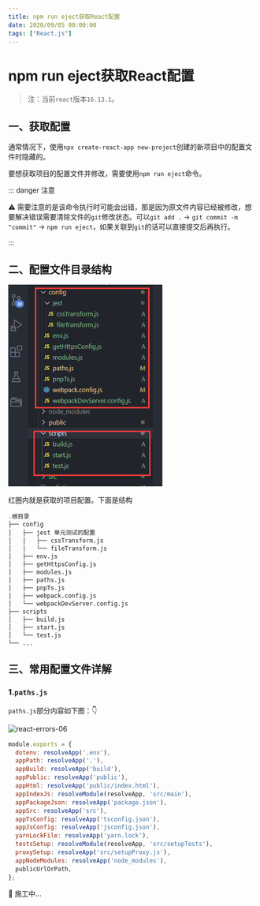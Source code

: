 ```yaml
---
title: npm run eject获取React配置
date: 2020/09/05 00:00:00
tags: ["React.js"]
---
```


# npm run eject获取React配置

<ClientOnly>
  <display-bar :displayData="$frontmatter"></display-bar>
</ClientOnly>

> 注：当前`react`版本`16.13.1`。

## 一、获取配置

通常情况下，使用`npx create-react-app new-project`创建的新项目中的配置文件时隐藏的。

要想获取项目的配置文件并修改，需要使用`npm run eject`命令。

::: danger 注意

⚠️ 需要注意的是该命令执行时可能会出错，那是因为原文件内容已经被修改，想要解决错误需要清除文件的`git`修改状态。可以`git add .` -> `git commit -m "commit"` -> `npm run eject`，如果关联到`git`的话可以直接提交后再执行。

:::

## 二、配置文件目录结构

![react-errors-05](/images/frontend/react/react-errors-05.png)

红圈内就是获取的项目配置。下面是结构

```
.根目录
├── config
│   ├── jest 单元测试的配置
│   │   ├── cssTransform.js
│   │   └── fileTransform.js
│   ├── env.js
│   ├── getHttpsConfig.js
│   ├── modules.js
│   ├── paths.js
│   ├── pnpTs.js
│   ├── webpack.config.js
│   └── webpackDevServer.config.js
├── scripts
│   ├── build.js
│   ├── start.js
│   └── test.js
└── ...
```

## 三、常用配置文件详解

### 1.`paths.js`

`paths.js`部分内容如下图：👇

![react-errors-06](/images/frontend/react/react-errors-06.png)

```js
module.exports = {
  dotenv: resolveApp('.env'),
  appPath: resolveApp('.'),
  appBuild: resolveApp('build'),
  appPublic: resolveApp('public'),
  appHtml: resolveApp('public/index.html'),
  appIndexJs: resolveModule(resolveApp, 'src/main'),
  appPackageJson: resolveApp('package.json'),
  appSrc: resolveApp('src'),
  appTsConfig: resolveApp('tsconfig.json'),
  appJsConfig: resolveApp('jsconfig.json'),
  yarnLockFile: resolveApp('yarn.lock'),
  testsSetup: resolveModule(resolveApp, 'src/setupTests'),
  proxySetup: resolveApp('src/setupProxy.js'),
  appNodeModules: resolveApp('node_modules'),
  publicUrlOrPath,
};
```



🚧 施工中...